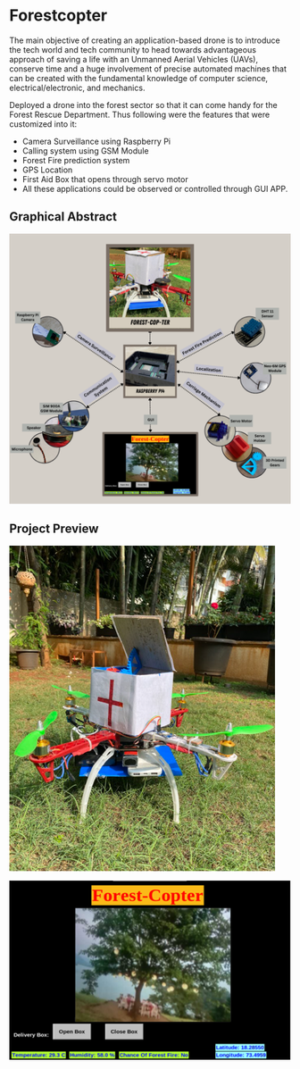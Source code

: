 # Forestcopter

The main objective of creating an application-based drone is to introduce the tech world and tech community to head towards advantageous approach of saving a life with an Unmanned Aerial Vehicles (UAVs), conserve time and a huge involvement of precise automated machines that can be created with the fundamental knowledge of computer science, electrical/electronic, and mechanics.

Deployed a drone into the forest sector so that it can come handy for the Forest Rescue Department. Thus following were the features that were customized into it:

- Camera Surveillance using Raspberry Pi
- Calling system using GSM Module
- Forest Fire prediction system
- GPS Location
- First Aid Box that opens through servo motor
- All these applications could be observed or controlled through GUI APP.

## Graphical Abstract
![](https://github.com/Patil-Vinay/Forest-cop-ter/blob/main/Abstract.png)

## Project Preview
![](https://github.com/Patil-Vinay/Forest-cop-ter/blob/main/Drone.png)

![Image](https://github.com/Patil-Vinay/Forest-cop-ter/blob/main/Result.png)
